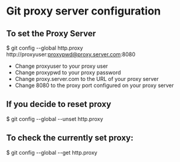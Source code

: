 
# Git proxy server configuration

## To set the Proxy Server

$ git config --global http.proxy http://proxyuser:proxypwd@proxy.server.com:8080

- Change proxyuser to your proxy user
- Change proxypwd to your proxy password
- Change proxy.server.com to the URL of your proxy server
- Change 8080 to the proxy port configured on your proxy server

## If you decide to reset proxy

$ git config --global --unset http.proxy

## To check the currently set proxy:

$ git config --global --get http.proxy
